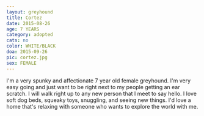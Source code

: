 ```yaml
---
layout: greyhound
title: Cortez
date: 2015-08-26
age: 7 YEARS
category: adopted
cats: no
color: WHITE/BLACK
doa: 2015-09-26
pic: cortez.jpg
sex: FEMALE
---
```


I'm a very spunky and affectionate 7 year old female greyhound. I'm very easy going and just want to be right next to my people getting an ear scratch. I will walk right up to any new person that I meet to say hello. I love soft dog beds, squeaky toys, snuggling, and seeing new things. I'd love a home that's relaxing with someone who wants to explore the world with me. 